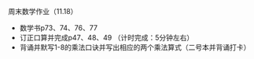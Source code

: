 周末数学作业（11.18）
     
- 数学书p73、74、76、77
- 订正口算并完成p47、48、49 （计时完成：5分钟左右）
- 背诵并默写1-8的乘法口诀并写出相应的两个乘法算式（二号本并背诵打卡）
